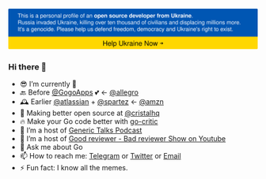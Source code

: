 [![Stand With Ukraine](https://raw.githubusercontent.com/vshymanskyy/StandWithUkraine/main/banner-personal-page.svg)](https://stand-with-ukraine.pp.ua)

### Hi there 👋

- 😎 I’m currently 🌴
- 🔙 Before [@GogoApps](https://github.com/GogoApps) 💕 <- [@allegro](https://github.com/allegro)
- 🕰️ Earlier [@atlassian](https://github.com/atlassian) + [@spartez](https://github.com/spartez) <- [@amzn](https://github.com/amzn)
- 🚀 Making better open source at [@cristalhq](https://github.com/cristalhq)
- 🔥 Make your Go code better with [go-critic](https://github.com/go-critic/go-critic)
- 👯 I’m a host of [Generic Talks Podcast](https://generictalks.com)
- 🤔 I’m a host of [Good reviewer - Bad reviewer Show on Youtube](https://www.youtube.com/channel/UC8_A5W8g7UV0pk0uL66iQAQ)
- 💬 Ask me about Go
- 📫 How to reach me: [Telegram](https://t.me/olegkovalov) or [Twitter](https://twitter.com/oleg_kovalov) or [Email](mailto:oleg@hey.com)
- ⚡ Fun fact: I know all the memes.

